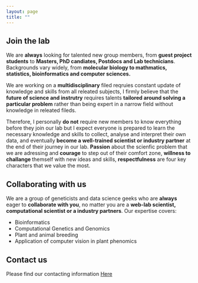 ```yaml
---
layout: page
title: ""
---
```


## Join the lab
We are <b>always</b> looking for talented new group members, from <b>guest project students</b> to <b>Masters, PhD candiates, Postdocs and Lab technicians</b>. Backgrounds vary widely, from <b>molecular biology to mathmatics, statistics, bioinformatics and computer sciences.</b> 
  
We are working on a <b>multidisciplinary</b> filed reqruies constant update of knowledge and skills from all releated subjects, I firmly believe that the <b>future of science and instrutry</b> requires talents <b>tailored around solving a particular problem</b> rather than being expert in a narrow field without knowledge in releated fileds.

Therefore, I personally <b>do not</b> require new members to know everything before they join our lab but I expect everyone is prepared to learn the necessary knowledge and skills to collect, analyse and interpret their own data, and eventually <b>become a well-trained scientist or industry partner</b> at the end of their journey in our lab. <b>Passion</b> about the scienfic problem that we are adressing and <b>courage</b> to step out of their comfort zone, <b>willness to challange </b>themself with new ideas and skills, <b>respectfulness</b> are four key characters that we value the most. 

## Collaborating with us

We are a group of geneticists and data science geeks who are <b>always</b> eager to <b>collaborate with you</b>, no matter you are a <b>web-lab scientist, computational scientist or a industry partners</b>.
Our expertise covers:
* Bioinformatics
* Computational Genetics and Genomics
* Plant and animal breeding
* Application of computer vision in plant phenomics

## Contact us 
Please find our contacting information [Here](https://yanjunzan.github.io/Contact/)

